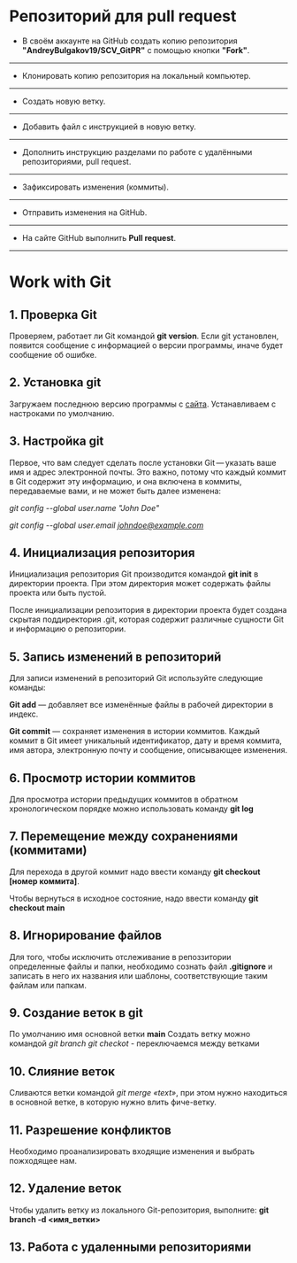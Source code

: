 # Репозиторий для **pull request**
* В своём аккаунте на GitHub создать копию репозитория **"AndreyBulgakov19/SCV_GitPR"** с помощью кнопки **"Fork"**.
---
* Клонировать копию репозитория на локальный компьютер.
---
* Создать новую ветку.
---
* Добавить файл с инструкцией в новую ветку.
---
* Дополнить инструкцию разделами по работе с удалёнными репозиториями, pull request.
---
* Зафиксировать изменения (коммиты).
---
* Отправить изменения на GitHub.
---
* На сайте GitHub выполнить **Pull request**.
---
# Work with Git
## 1. Проверка Git
Проверяем, работает ли Git командой **git version**. Если git установлен, появится сообщение с информацией о версии программы, иначе будет сообщение об ошибке.

## 2. Установка git
Загружаем последнюю версию программы с [сайта](https://git-scm.com/downloads). Устанавливаем с настроками по умолчанию.

## 3. Настройка git
Первое, что вам следует сделать после установки Git — указать ваше имя и адрес электронной почты. Это важно, потому что каждый коммит в Git содержит эту информацию, и она включена в коммиты, передаваемые вами, и не может быть далее изменена:

*git config --global user.name "John Doe"*

*git config --global user.email johndoe@example.com*
## 4. Инициализация репозитория
Инициализация репозитория Git производится командой **git init** в директории проекта. При этом директория может содержать файлы проекта или быть пустой.

После инициализации репозитория в директории проекта будет создана скрытая поддиректория .git, которая содержит различные сущности Git и информацию о репозитории.
## 5. Запись изменений в репозиторий
Для записи изменений в репозиторий Git используйте следующие команды:

**Git add** — добавляет все изменённые файлы в рабочей директории в индекс.

**Git commit** — сохраняет изменения в истории коммитов. Каждый коммит в Git имеет уникальный идентификатор, дату и время коммита, имя автора, электронную почту и сообщение, описывающее изменения.
## 6. Просмотр истории коммитов
Для просмотра истории предыдущих коммитов в обратном хронологическом порядке можно использовать команду **git log**
## 7. Перемещение между сохранениями (коммитами)
Для перехода в другой коммит надо ввести команду **git checkout [номер коммита]**.

Чтобы вернуться в исходное состояние, надо ввести команду **git checkout main**
## 8. Игнорирование файлов
Для того, чтобы исключить отслеживание в репоззитории определенные файлы и папки, необходимо сознать файл **.gitignore** и записать в него их названия или шаблоны, соответствующие таким файлам или папкам.

## 9. Создание веток в git
По умолчанию имя основной ветки **main** 
Создать ветку можно командой *git branch <name>*
*git checkot <name>* - переключаемся между ветками
## 10. Слияние веток
Сливаются ветки командой *git merge «text»*, при этом нужно находиться в основной ветке, в которую нужно влить фиче-ветку.
## 11. Разрешение конфликтов
Необходимо проанализировать входящие изменения и выбрать пожходящее нам.
## 12. Удаление веток
Чтобы удалить ветку из локального Git-репозитория, выполните: **git branch -d <имя_ветки>**
## 13. Работа с удаленными репозиториями

